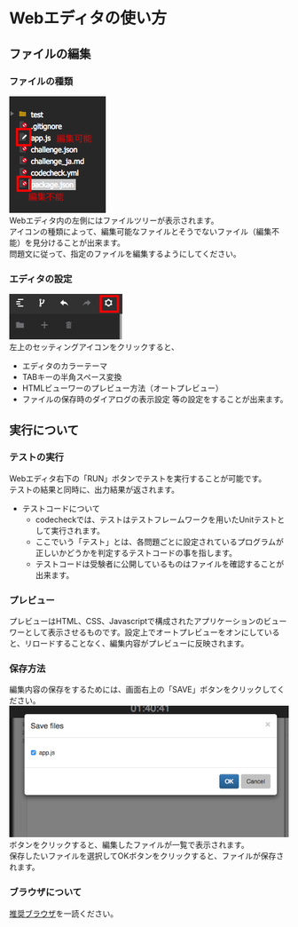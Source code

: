 # Webエディタの使い方

## ファイルの編集

### ファイルの種類
![イメージ10](images/s10.png)  
Webエディタ内の左側にはファイルツリーが表示されます。  
アイコンの種類によって、編集可能なファイルとそうでないファイル（編集不能）を見分けることが出来ます。  
問題文に従って、指定のファイルを編集するようにしてください。

### エディタの設定
![イメージ9](images/s9.png)  
左上のセッティングアイコンをクリックすると、  
* エディタのカラーテーマ
* TABキーの半角スペース変換
* HTMLビューワーのプレビュー方法（オートプレビュー）
* ファイルの保存時のダイアログの表示設定
等の設定をすることが出来ます。

## 実行について
### テストの実行
Webエディタ右下の「RUN」ボタンでテストを実行することが可能です。  
テストの結果と同時に、出力結果が返されます。

- テストコードについて
  - codecheckでは、テストはテストフレームワークを用いたUnitテストとして実行されます。
  - ここでいう「テスト」とは、各問題ごとに設定されているプログラムが正しいかどうかを判定するテストコードの事を指します。
  - テストコードは受験者に公開しているものはファイルを確認することが出来ます。

### プレビュー
プレビューはHTML、CSS、Javascriptで構成されたアプリケーションのビューワーとして表示させるものです。設定上でオートプレビューをオンにしていると、リロードすることなく、編集内容がプレビューに反映されます。

### 保存方法
編集内容の保存をするためには、画面右上の「SAVE」ボタンをクリックしてください。  
![イメージ13](images/s13.png)  
ボタンをクリックすると、編集したファイルが一覧で表示されます。  
保存したいファイルを選択してOKボタンをクリックすると、ファイルが保存されます。

### ブラウザについて
[推奨ブラウザ](reference_ja.md)を一読ください。
